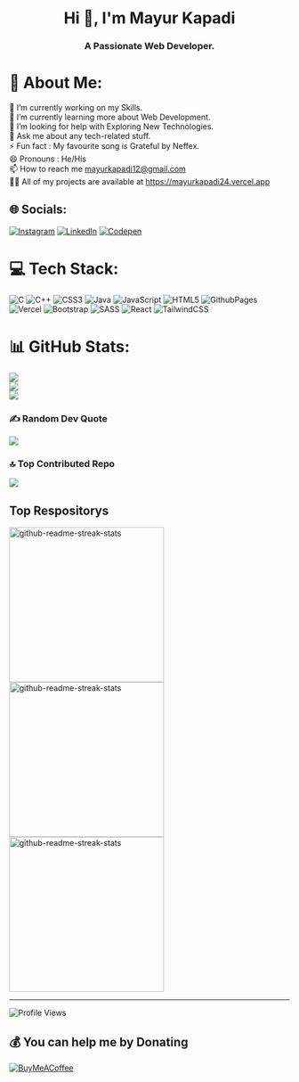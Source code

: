 <h1 align="center">Hi 👋, I'm Mayur Kapadi</h1>
<h3 align="center">A Passionate Web Developer.</h3>

# 💫 About Me:
🔭 I’m currently working on my Skills.<br>
🌱 I’m currently learning more about Web Development.<br>
🤝 I’m looking for help with Exploring New Technologies.<br>
💬 Ask me about any tech-related stuff.<br>
⚡ Fun fact : My favourite song is Grateful by Neffex.<br>
😄 Pronouns : He/His <br>
📫 How to reach me mayurkapadi12@gmail.com<br>
👨‍💻 All of my projects are available at https://mayurkapadi24.vercel.app


## 🌐 Socials:
[![Instagram](https://img.shields.io/badge/Instagram-%23E4405F.svg?logo=Instagram&logoColor=white)](https://instagram.com/mk_mayur_24) [![LinkedIn](https://img.shields.io/badge/LinkedIn-%230077B5.svg?logo=linkedin&logoColor=white)](https://linkedin.com/in/mayurkapadi24) [![Codepen](https://img.shields.io/badge/Codepen-000000?style=for-the-badge&logo=codepen&logoColor=white)](https://codepen.io/mkkapadi12) 

# 💻 Tech Stack:
![C](https://img.shields.io/badge/c-%2300599C.svg?style=for-the-badge&logo=c&logoColor=white) ![C++](https://img.shields.io/badge/c++-%2300599C.svg?style=for-the-badge&logo=c%2B%2B&logoColor=white) ![CSS3](https://img.shields.io/badge/css3-%231572B6.svg?style=for-the-badge&logo=css3&logoColor=white) ![Java](https://img.shields.io/badge/java-%23ED8B00.svg?style=for-the-badge&logo=openjdk&logoColor=white) ![JavaScript](https://img.shields.io/badge/javascript-%23323330.svg?style=for-the-badge&logo=javascript&logoColor=%23F7DF1E) ![HTML5](https://img.shields.io/badge/html5-%23E34F26.svg?style=for-the-badge&logo=html5&logoColor=white) ![GithubPages](https://img.shields.io/badge/github%20pages-121013?style=for-the-badge&logo=github&logoColor=white) ![Vercel](https://img.shields.io/badge/vercel-%23000000.svg?style=for-the-badge&logo=vercel&logoColor=white) ![Bootstrap](https://img.shields.io/badge/bootstrap-%238511FA.svg?style=for-the-badge&logo=bootstrap&logoColor=white) ![SASS](https://img.shields.io/badge/SASS-hotpink.svg?style=for-the-badge&logo=SASS&logoColor=white) ![React](https://img.shields.io/badge/react-%2320232a.svg?style=for-the-badge&logo=react&logoColor=%2361DAFB) ![TailwindCSS](https://img.shields.io/badge/tailwindcss-%2338B2AC.svg?style=for-the-badge&logo=tailwind-css&logoColor=white)
# 📊 GitHub Stats:
![](https://github-readme-stats.vercel.app/api?username=mkkapadi12&theme=dark&hide_border=false&include_all_commits=false&count_private=true)<br>
![](https://github-readme-streak-stats.herokuapp.com/?user=mkkapadi12&theme=dark&hide_border=true)<br/>
![](https://github-readme-stats.vercel.app/api/top-langs/?username=mkkapadi12&theme=dark&hide_border=false&include_all_commits=true&count_private=true&layout=compact)

### ✍️ Random Dev Quote
![](https://quotes-github-readme.vercel.app/api?type=horizontal&theme=radical)

### 🔝 Top Contributed Repo
![](https://github-contributor-stats.vercel.app/api?username=mkkapadi12&limit=5&theme=dark&combine_all_yearly_contributions=true)

## Top Respositorys
  <p align="left">
     <a href="https://github.com/mkkapadi12/Bajrang-2.0"><img width="278" src="https://denvercoder1-github-readme-stats.vercel.app/api/pin/?username=mkkapadi12&repo=Bajrang-2.0&theme=react&bg_color=1F222E&title_color=F8D866&hide_border=true&icon_color=F8D866&show_icons=false" alt="github-readme-streak-stats"></a>
    <a href="https://github.com/mkkapadi12/AI-Story-Crafter"><img width="278" src="https://denvercoder1-github-readme-stats.vercel.app/api/pin/?username=mkkapadi12&repo=AI-Story-Crafter&theme=react&bg_color=1F222E&title_color=F8D866&hide_border=true&icon_color=F8D866&show_icons=false" alt="github-readme-streak-stats"></a>
   <a href="https://github.com/mkkapadi12/Freelancer-App"><img width="278" src="https://denvercoder1-github-readme-stats.vercel.app/api/pin/?username=mkkapadi12&repo=Freelancer-App&theme=react&bg_color=1F222E&title_color=F8D866&hide_border=true&icon_color=F8D866&show_icons=false" alt="github-readme-streak-stats"></a>
  </p>

---
![Profile Views](https://komarev.com/ghpvc/?username=mkkapadi12&style=flat-square)

  ## 💰 You can help me by Donating
  [![BuyMeACoffee](https://img.shields.io/badge/Buy%20Me%20a%20Coffee-ffdd00?style=for-the-badge&logo=buy-me-a-coffee&logoColor=black)](https://buymeacoffee.com/mayurkapadi) 

  
<!-- Proudly created with GPRM ( https://gprm.itsvg.in ) -->

